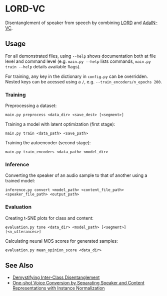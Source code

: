 # LORD-VC
Disentanglement of speaker from speech by combining [LORD](http://www.vision.huji.ac.il/lord) and [AdaIN-VC](https://arxiv.org/abs/1904.05742).

## Usage

For all demonstrated files, using `--help` shows documentation both at file level and command level (e.g. `main.py --help` lists commands, `main.py train --help` details available flags).

For training, any key in the dictionary in `config.py` can be overridden. Nested keys can be acessed using a `/`, e.g. `--train_encoders/n_epochs 200`.   

### Training

Preprocessing a dataset:
```
main.py preprocess <data_dir> <save_dest> [<segment>]
```

Training a model with latent optimization (first stage):
```
main.py train <data_path> <save_path>
```

Training the autoencoder (second stage):
```
main.py train_encoders <data_path> <model_dir>
```

### Inference

Converting the speaker of an audio sample to that of another using a trained model:
```
inference.py convert <model_path> <content_file_path> <speaker_file_path> <output_path>
```

### Evaluation

Creating t-SNE plots for class and content:
```
evaluation.py tsne <data_dir> <model_path> [<segment>] [<n_utterances>]
```

Calculating neural MOS scores for generated samples:
```
evaluation.py mean_opinion_score <data_dir>
```

## See Also

* [Demystifying Inter-Class Disentanglement](http://www.vision.huji.ac.il/lord)
* [One-shot Voice Conversion by Separating Speaker and Content Representations with Instance Normalization](https://arxiv.org/abs/1904.05742)